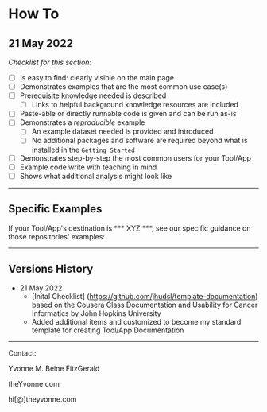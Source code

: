 # How To

21 May 2022
---

_Checklist for this section:_

- [ ] Is easy to find: clearly visible on the main page
- [ ] Demonstrates examples that are the most common use case(s)
- [ ] Prerequisite knowledge needed is described
  - [ ] Links to helpful background knowledge resources are included
- [ ] Paste-able or directly runnable code is given and can be run as-is
- [ ] Demonstrates a _reproducible_ example
  - [ ] An example dataset needed is provided and introduced
  - [ ] No additional packages and software are required beyond what is installed in the `Getting Started`
- [ ] Demonstrates step-by-step the most common users for your Tool/App
- [ ] Example code write with teaching in mind
- [ ] Shows what additional analysis might look like

---


## Specific Examples

If your Tool/App's destination is *** XYZ ***, see our specific guidance on those repositories' examples:  

---

## Versions History

- 21 May 2022
	- [Inital Checklist]  (https://github.com/jhudsl/template-documentation) based on the Cousera Class Documentation and Usability for Cancer Informatics by John Hopkins University	
	- Added additional items and customized to become my standard template for creating Tool/App Documentation


----
Contact:

Yvonne M. Beine FitzGerald

theYvonne.com

hi[@]theyvonne.com
